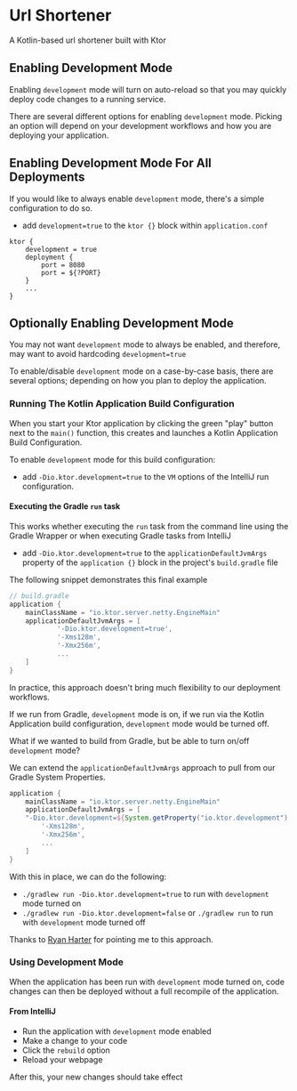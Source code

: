 # Url Shortener
A Kotlin-based url shortener built with Ktor

## Enabling Development Mode
Enabling `development` mode will turn on auto-reload so that you may quickly deploy code changes to a running service.

There are several different options for enabling `development` mode.  Picking an option will depend on your development workflows and how you are deploying your application.

## Enabling Development Mode For All Deployments
If you would like to always enable `development` mode, there's a simple configuration to do so.
- add `development=true` to the `ktor {}` block within `application.conf`

```
ktor {
    development = true
    deployment {
        port = 8080
        port = ${?PORT}
    }
    ...
}
```

## Optionally Enabling Development Mode
You may not want `development` mode to always be enabled, and therefore, may want to avoid hardcoding `development=true` 

To enable/disable `development` mode on a case-by-case basis, there are several options; depending on how you plan to deploy the application.

### Running The Kotlin Application Build Configuration
When you start your Ktor application by clicking the green "play" button next to the `main()` function, this creates and launches a Kotlin Application Build Configuration.

To enable `development` mode for this build configuration:

-  add `-Dio.ktor.development=true` to the `VM` options of the IntelliJ run configuration.


#### Executing the Gradle `run` task
This works whether executing the `run` task from the command line using the Gradle Wrapper or when executing Gradle tasks from IntelliJ

- add `-Dio.ktor.development=true` to the `applicationDefaultJvmArgs` property of the `application {}` block in the project's `build.gradle` file

The following snippet demonstrates this final example
```groovy
// build.gradle
application {
    mainClassName = "io.ktor.server.netty.EngineMain"
    applicationDefaultJvmArgs = [
            '-Dio.ktor.development=true',
            '-Xms128m',
            '-Xmx256m',
            ...
    ]
}
```
In practice, this approach doesn't bring much flexibility to our deployment workflows.

If we run from Gradle, `development` mode is on, if we run via the Kotlin Application build configuration, `development` mode would be turned off.

What if we wanted to build from Gradle, but be able to turn on/off `development` mode?

We can extend the `applicationDefaultJvmArgs` approach to pull from our Gradle System Properties.

```groovy
application {
    mainClassName = "io.ktor.server.netty.EngineMain"
    applicationDefaultJvmArgs = [
    "-Dio.ktor.development=${System.getProperty("io.ktor.development") ?: "false"}",
        '-Xms128m',
        '-Xmx256m',
        ...
    ]
}
```
With this in place, we can do the following:
- `./gradlew run -Dio.ktor.development=true` to run with `development` mode turned on
- `./gradlew run -Dio.ktor.development=false` or `./gradlew run` to run with `development` mode turned off

Thanks to [Ryan Harter](@rharter) for pointing me to this approach.

### Using Development Mode
When the application has been run with `development` mode turned on, code changes can then be deployed without a full recompile of the application.

#### From IntelliJ
- Run the application with `development` mode enabled
- Make a change to your code
- Click the `rebuild` option
- Reload your webpage

After this, your new changes should take effect